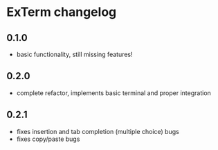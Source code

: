 # ExTerm changelog

## 0.1.0
- basic functionality, still missing features!

## 0.2.0
- complete refactor, implements basic terminal and proper integration

## 0.2.1
- fixes insertion and tab completion (multiple choice) bugs
- fixes copy/paste bugs